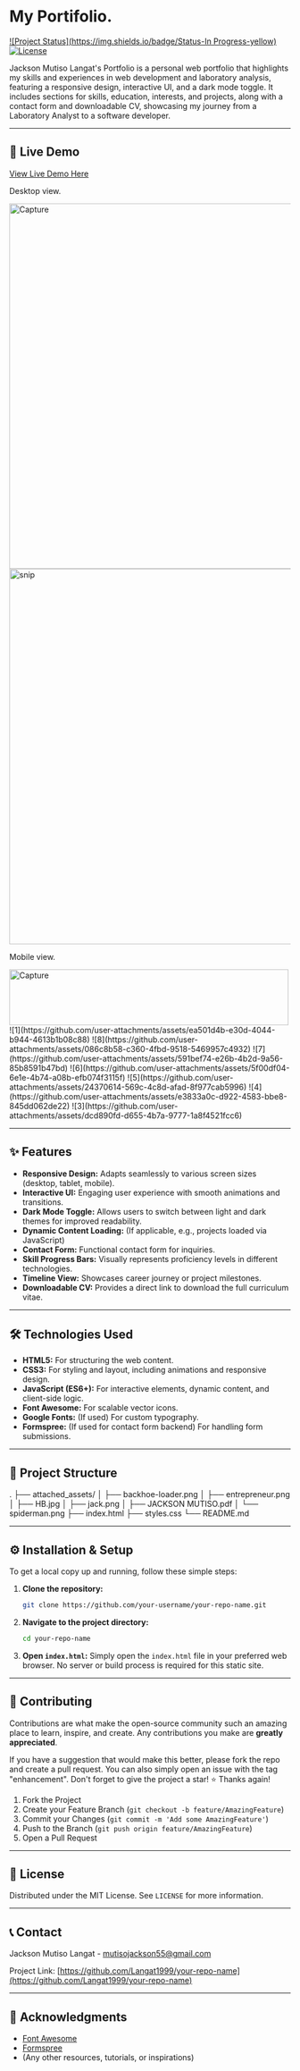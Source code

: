 # My Portifolio.

[![Project Status](https://img.shields.io/badge/Status-In Progress-yellow) ![License](https://img.shields.io/badge/License-MIT-green)](https://langat1999.github.io/Portfolio/)

Jackson Mutiso Langat's Portfolio is a personal web portfolio that highlights my skills and experiences in web development and laboratory analysis, featuring a responsive design, interactive UI, and a dark mode toggle. It includes sections for skills, education, interests, and projects, along with a contact form and downloadable CV, showcasing my journey from a Laboratory Analyst to a software developer.

---

## 🚀 Live Demo

[View Live Demo Here]([https://your-live-demo-url.com](https://langat1999.github.io/Portfolio/))

Desktop view.

<img width="1024" height="654" alt="Capture" src="https://github.com/user-attachments/assets/a817857f-062f-4f7e-a8ca-0171ed80584a" />
<img width="1014" height="672" alt="snip" src="https://github.com/user-attachments/assets/5c442ea9-62d3-4e68-8524-e86fa0929ce9" />

Mobile view.

<img width="500" height="100" alt="Capture" src="https://github.com/user-attachments/assets/2658f93f-8785-49ba-a25b-b3e123bba52c" /> 
![1](https://github.com/user-attachments/assets/ea501d4b-e30d-4044-b944-4613b1b08c88)
![8](https://github.com/user-attachments/assets/086c8b58-c360-4fbd-9518-5469957c4932)
![7](https://github.com/user-attachments/assets/591bef74-e26b-4b2d-9a56-85b8591b47bd)
![6](https://github.com/user-attachments/assets/5f00df04-6e1e-4b74-a08b-efb074f3115f)
![5](https://github.com/user-attachments/assets/24370614-569c-4c8d-afad-8f977cab5996)
![4](https://github.com/user-attachments/assets/e3833a0c-d922-4583-bbe8-845dd062de22)
![3](https://github.com/user-attachments/assets/dcd890fd-d655-4b7a-9777-1a8f4521fcc6)

---

## ✨ Features

*   **Responsive Design:** Adapts seamlessly to various screen sizes (desktop, tablet, mobile).
*   **Interactive UI:** Engaging user experience with smooth animations and transitions.
*   **Dark Mode Toggle:** Allows users to switch between light and dark themes for improved readability.
*   **Dynamic Content Loading:** (If applicable, e.g., projects loaded via JavaScript)
*   **Contact Form:** Functional contact form for inquiries.
*   **Skill Progress Bars:** Visually represents proficiency levels in different technologies.
*   **Timeline View:** Showcases career journey or project milestones.
*   **Downloadable CV:** Provides a direct link to download the full curriculum vitae.

---

## 🛠️ Technologies Used

*   **HTML5:** For structuring the web content.
*   **CSS3:** For styling and layout, including animations and responsive design.
*   **JavaScript (ES6+):** For interactive elements, dynamic content, and client-side logic.
*   **Font Awesome:** For scalable vector icons.
*   **Google Fonts:** (If used) For custom typography.
*   **Formspree:** (If used for contact form backend) For handling form submissions.

---

## 📂 Project Structure

. ├── attached_assets/ │ ├── backhoe-loader.png │ ├── entrepreneur.png │ ├── HB.jpg │ ├── jack.png │ ├── JACKSON MUTISO.pdf │ └── spiderman.png ├── index.html ├── styles.css └── README.md


---

## ⚙️ Installation & Setup

To get a local copy up and running, follow these simple steps:

1.  **Clone the repository:**
    ```bash
    git clone https://github.com/your-username/your-repo-name.git
    ```
2.  **Navigate to the project directory:**
    ```bash
    cd your-repo-name
    ```
3.  **Open `index.html`:**
    Simply open the `index.html` file in your preferred web browser. No server or build process is required for this static site.

---

## 🤝 Contributing

Contributions are what make the open-source community such an amazing place to learn, inspire, and create. Any contributions you make are **greatly appreciated**.

If you have a suggestion that would make this better, please fork the repo and create a pull request. You can also simply open an issue with the tag "enhancement".
Don't forget to give the project a star! ⭐ Thanks again!

1.  Fork the Project
2.  Create your Feature Branch (`git checkout -b feature/AmazingFeature`)
3.  Commit your Changes (`git commit -m 'Add some AmazingFeature'`)
4.  Push to the Branch (`git push origin feature/AmazingFeature`)
5.  Open a Pull Request

---

## 📄 License

Distributed under the MIT License. See `LICENSE` for more information.

---

## 📞 Contact

Jackson Mutiso Langat - [mutisojackson55@gmail.com](mailto:mutisojackson55@gmail.com)

Project Link: [https://github.com/Langat1999/your-repo-name](https://github.com/Langat1999/your-repo-name)

---

## 🙏 Acknowledgments

*   [Font Awesome](https://fontawesome.com/)
*   [Formspree](https://formspree.io/)
*   (Any other resources, tutorials, or inspirations)
